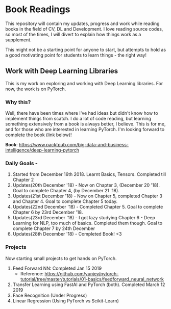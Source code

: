 # Book Readings

This repository will contain my updates, progress and work while reading books in the field of CV, DL and Development. I love reading source codes, so most of the times, I will divert to explain how things work as a supplement.

This might not be a starting point for anyone to start, but attempts to hold as a good motivating point for students to learn things - the right way!

## Work with Deep Learning Libraries

This is my work on exploring and working with Deep Learning libraries. For now,
the work is on PyTorch.

### Why this?

Well, there have been times where I've had ideas but didn't know how to implement things from scatch. I do a lot of code reading, but learning something extensively from a book is always better, I believe. This is for me, and for those who are interested in learning PyTorch. I'm looking forward to complete the book (link below)!

**Book**: https://www.packtpub.com/big-data-and-business-intelligence/deep-learning-pytorch

### Daily Goals -

1. Started from December 16th 2018. Learnt Basics, Tensors. Completed till Chapter 2
2. Updates(20th December '18) - Now on Chapter 3, (December 20 '18). Goal to complete Chapter 4, (by December 21 '18).
3. Updates(21st December '18) - Now on Chapter 5, completed Chapter 3 and Chapter 4. Goal to complete Chapter 5 today.
4. Updates(22nd December '18) - Completed Chapter 5. Goal to complete Chapter 6 by 23rd December '18.
5. Updates(23rd December '18) - I got lazy studying Chapter 6 - Deep Learning for NLP, too much of basics. Completed them though. Goal to complete Chapter 7 by 24th December
6. Updates(28th December '18) - Completed Book! <3 

### Projects

Now starting small projects to get hands on PyTorch.

1. Feed Forward NN: Completed Jan 15 2019
    * Reference: https://github.com/yunjey/pytorch-tutorial/tree/master/tutorials/01-basics/feedforward_neural_network
2. Transfer Learning using FastAI and PyTorch (both). Completed March 12 2019
2. Face Recognition (Under Progress)
3. Linear Regression (Using PyTorch vs Scikit-Learn)
